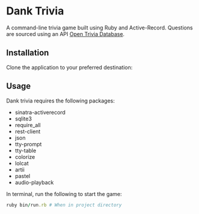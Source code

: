 # Dank Trivia

A command-line trivia game built using Ruby and Active-Record. Questions are sourced using an API [Open Trivia Database](https://opentdb.com/).

## Installation

Clone the application to your preferred destination:

## Usage

Dank trivia requires the following packages:
- sinatra-activerecord
- sqlite3
- require_all
- rest-client
- json
- tty-prompt
- tty-table
- colorize
- lolcat
- artii
- pastel
- audio-playback

In terminal, run the following to start the game:

```Ruby
ruby bin/run.rb # When in project directory
```
